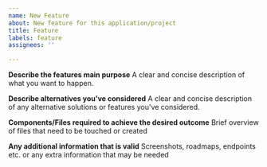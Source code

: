 ```yaml
---
name: New Feature
about: New feature for this application/project
title: Feature
labels: feature
assignees: ''

---
```


**Describe the features main purpose**
A clear and concise description of what you want to happen.

**Describe alternatives you've considered**
A clear and concise description of any alternative solutions or features you've considered.

**Components/Files required to achieve the desired outcome**
Brief overview of files that need to be touched or created

**Any additional information that is valid**
Screenshots, roadmaps, endpoints etc. or any extra information that may be needed

